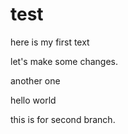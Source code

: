 # test

here is my first text

let's make some changes.

another one

hello world

this is for second branch.
